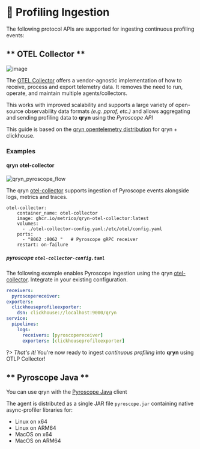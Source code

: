 # 🔻 Profiling Ingestion

The following protocol APIs are supported for ingesting continuous profiling events:

<!-- tabs:start -->
## ** OTEL Collector **

<a id=grafana name=grafana></a>

![image](https://user-images.githubusercontent.com/1423657/196469086-3d85efd5-7ef9-4d42-a677-5591470b7cae.png ':size=200')

The [OTEL Collector]([https://opentelemetry.io/docs/collector/](https://github.com/metrico/otel-collector)) offers a vendor-agnostic implementation of how to receive, process and export telemetry data. It removes the need to run, operate, and maintain multiple agents/collectors. 

This works with improved scalability and supports a large variety of open-source observability data formats _(e.g. pprof, etc.)_ and allows aggregating and sending profiling data to **qryn** using the _Pyroscope API_

This guide is based on the [qryn opentelemetry distribution](https://github.com/metrico/otel-collector) for qryn + clickhouse.

### Examples

#### qryn otel-collector

![qryn_pyroscope_flow](https://github.com/metrico/qryn-docs/assets/1423657/e1d4232a-d2c4-467d-8b34-fae0ca95b42e)

The qryn [otel-collector](https://github.com/metrico/otel-collector) supports ingestion of Pyroscope events alongside logs, metrics and traces.

```
otel-collector:
    container_name: otel-collector
    image: ghcr.io/metrico/qryn-otel-collector:latest
    volumes:
      - ./otel-collector-config.yaml:/etc/otel/config.yaml
    ports:
      - "8062 :8062 "   # Pyroscope gRPC receiver
    restart: on-failure
```

##### pyroscope `otel-collector-config.taml`
The following example enables Pyroscope ingestion using the qryn [otel-collector](Pyroscope). Integrate in your existing configuration.

```yml
receivers:
  pyroscopereceiver:
exporters:
  clickhouseprofileexporter:
    dsn: clickhouse://localhost:9000/qryn
service:
  pipelines:
    logs:
      receivers: [pyroscopereceiver]
      exporters: [clickhouseprofileexporter]
```

?> _That's it!_ You're now ready to ingest _continuous profiling_ into **qryn** using OTLP Collector! 

## ** Pyroscope Java **

<a id=java name=java></a>

You can use qryn with the [Pyroscope Java](https://github.com/grafana/pyroscope-java) client

The agent is distributed as a single JAR file `pyroscope.jar` containing native async-profiler libraries for:

* Linux on x64
* Linux on ARM64
* MacOS on x64
* MacOS on ARM64

<!-- tabs:end -->
